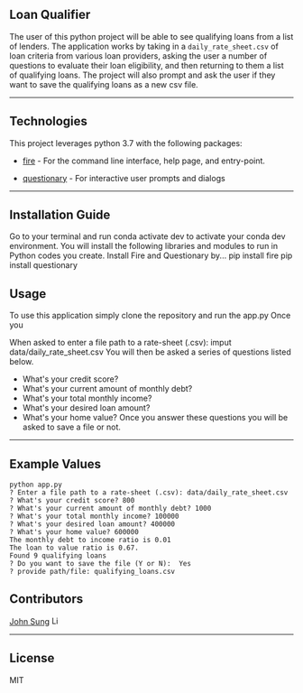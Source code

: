 ## Loan Qualifier

The user of this python project will be able to see qualifying loans from a list of lenders. The application works by taking in a `daily_rate_sheet.csv` of loan criteria from various loan providers, asking the user a number of questions to evaluate their loan eligibility, and then returning to them a list of qualifying loans. The project will also prompt and ask the user if they want to save the qualifying loans as a new csv file. 

---

## Technologies

This project leverages python 3.7 with the following packages:

* [fire](https://github.com/google/python-fire) - For the command line interface, help page, and entry-point.

* [questionary](https://github.com/tmbo/questionary) - For interactive user prompts and dialogs

---

## Installation Guide

Go to your terminal and run conda activate dev to activate your conda dev environment.
You will install the following libraries and modules to run in Python codes you create.
Install Fire and Questionary by...
    pip install fire
    pip install questionary
    
## Usage

To use this application simply clone the repository and run the app.py
Once you 

When asked to enter a file path to a rate-sheet (.csv): imput data/daily_rate_sheet.csv
You will then be asked a series of questions listed below.
- What's your credit score?
- What's your current amount of monthly debt?
- What's your total monthly income?
- What's your desired loan amount?
- What's your home value?
Once you answer these questions you will be asked to save a file or not.

---

## Example Values

```
python app.py
? Enter a file path to a rate-sheet (.csv): data/daily_rate_sheet.csv
? What's your credit score? 800
? What's your current amount of monthly debt? 1000
? What's your total monthly income? 100000
? What's your desired loan amount? 400000
? What's your home value? 600000
The monthly debt to income ratio is 0.01
The loan to value ratio is 0.67.
Found 9 qualifying loans
? Do you want to save the file (Y or N):  Yes
? provide path/file: qualifying_loans.csv
```

## Contributors

[John Sung](https://linkedin.com/in/john-sung-3675569) [<img src="https://cdn2.auth0.com/docs/media/connections/linkedin.png" alt="LinkedIn -  John Sung" width=15/>](https://linkedin.com/in/john-sung-3675569/)

---

## License

MIT
